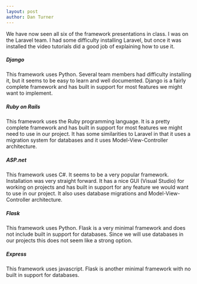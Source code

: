 ```yaml
---
layout: post
author: Dan Turner
---
```

We have now seen all six of the framework presentations in class. I was on the Laravel team. I had some difficulty installing Laravel, but once it was installed the video tutorials did a good job of explaining how to use it.

##### Django
This framework uses Python. Several team members had difficulty installing it, but it seems to be easy to learn and well documented. Django is a fairly complete framework and has built in support for most features we might want to implement.

##### Ruby on Rails
This framework uses the Ruby programming language. It is a pretty complete framework and has built in support for most features we might need to use in our project. It has some similarities to Laravel in that it uses a migration system for databases and it uses Model-View-Controller architecture.

##### ASP.net
This framework uses C#. It seems to be a very popular framework. Installation was very straight forward. It has a nice GUI (Visual Studio) for working on projects and has built in support for any feature we would want to use in our project. It also uses database migrations and Model-View-Controller architecture.

##### Flask
This framework uses Python. Flask is a very minimal framework and does not include built in support for databases. Since we will use databases in our projects this does not seem like a strong option.

##### Express
This framework uses javascript. Flask is another minimal framework with no built in support for databases.
